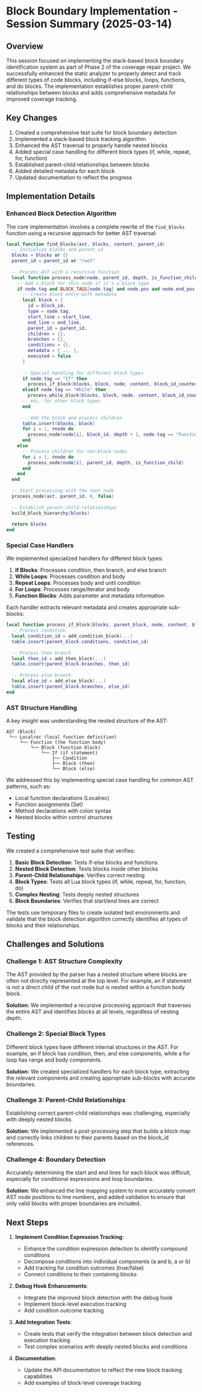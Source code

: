# Block Boundary Implementation - Session Summary (2025-03-14)

## Overview

This session focused on implementing the stack-based block boundary identification system as part of Phase 2 of the coverage repair project. We successfully enhanced the static analyzer to properly detect and track different types of code blocks, including if-else blocks, loops, functions, and do blocks. The implementation establishes proper parent-child relationships between blocks and adds comprehensive metadata for improved coverage tracking.

## Key Changes

1. Created a comprehensive test suite for block boundary detection
2. Implemented a stack-based block tracking algorithm
3. Enhanced the AST traversal to properly handle nested blocks
4. Added special case handling for different block types (if, while, repeat, for, function)
5. Established parent-child relationships between blocks
6. Added detailed metadata for each block
7. Updated documentation to reflect the progress

## Implementation Details

### Enhanced Block Detection Algorithm

The core implementation involves a complete rewrite of the `find_blocks` function using a recursive approach for better AST traversal:

```lua
local function find_blocks(ast, blocks, content, parent_id)
  -- Initialize blocks and parent_id
  blocks = blocks or {}
  parent_id = parent_id or "root"
  
  -- Process AST with a recursive function
  local function process_node(node, parent_id, depth, is_function_child)
    -- Add a block for this node if it's a block type
    if node.tag and BLOCK_TAGS[node.tag] and node.pos and node.end_pos then
      -- Create block entry with metadata
      local block = {
        id = block_id,
        type = node.tag,
        start_line = start_line,
        end_line = end_line,
        parent_id = parent_id,
        children = {},
        branches = {},
        conditions = {},
        metadata = { ... },
        executed = false
      }
      
      -- Special handling for different block types
      if node.tag == "If" then
        process_if_block(blocks, block, node, content, block_id_counter, block_id)
      elseif node.tag == "While" then
        process_while_block(blocks, block, node, content, block_id_counter, block_id)
      -- etc. for other block types
      end
      
      -- Add the block and process children
      table.insert(blocks, block)
      for i = 1, #node do
        process_node(node[i], block_id, depth + 1, node.tag == "Function")
      end
    else
      -- Process children for non-block nodes
      for i = 1, #node do
        process_node(node[i], parent_id, depth, is_function_child)
      end
    end
  end
  
  -- Start processing with the root node
  process_node(ast, parent_id, 0, false)
  
  -- Establish parent-child relationships
  build_block_hierarchy(blocks)
  
  return blocks
end
```

### Special Case Handlers

We implemented specialized handlers for different block types:

1. **If Blocks**: Processes condition, then branch, and else branch
2. **While Loops**: Processes condition and body
3. **Repeat Loops**: Processes body and until condition
4. **For Loops**: Processes range/iterator and body
5. **Function Blocks**: Adds parameter and metadata information

Each handler extracts relevant metadata and creates appropriate sub-blocks:

```lua
local function process_if_block(blocks, parent_block, node, content, block_id_counter, parent_id)
  -- Process condition
  local condition_id = add_condition_block(...)
  table.insert(parent_block.conditions, condition_id)
  
  -- Process then branch
  local then_id = add_then_block(...)
  table.insert(parent_block.branches, then_id)
  
  -- Process else branch
  local else_id = add_else_block(...)
  table.insert(parent_block.branches, else_id)
end
```

### AST Structure Handling

A key insight was understanding the nested structure of the AST:

```
AST (Block)
 └── Localrec (local function definition)
     └── Function (the function body)
         └── Block (function block)
             └── If (if statement)
                 ├── Condition
                 ├── Block (then)
                 └── Block (else)
```

We addressed this by implementing special case handling for common AST patterns, such as:
- Local function declarations (Localrec)
- Function assignments (Set)
- Method declarations with colon syntax
- Nested blocks within control structures

## Testing

We created a comprehensive test suite that verifies:

1. **Basic Block Detection**: Tests if-else blocks and functions
2. **Nested Block Detection**: Tests blocks inside other blocks
3. **Parent-Child Relationships**: Verifies correct nesting
4. **Block Types**: Tests all Lua block types (if, while, repeat, for, function, do)
5. **Complex Nesting**: Tests deeply nested structures
6. **Block Boundaries**: Verifies that start/end lines are correct

The tests use temporary files to create isolated test environments and validate that the block detection algorithm correctly identifies all types of blocks and their relationships.

## Challenges and Solutions

### Challenge 1: AST Structure Complexity

The AST provided by the parser has a nested structure where blocks are often not directly represented at the top level. For example, an if statement is not a direct child of the root node but is nested within a function body block.

**Solution:** We implemented a recursive processing approach that traverses the entire AST and identifies blocks at all levels, regardless of nesting depth.

### Challenge 2: Special Block Types

Different block types have different internal structures in the AST. For example, an if block has condition, then, and else components, while a for loop has range and body components.

**Solution:** We created specialized handlers for each block type, extracting the relevant components and creating appropriate sub-blocks with accurate boundaries.

### Challenge 3: Parent-Child Relationships

Establishing correct parent-child relationships was challenging, especially with deeply nested blocks.

**Solution:** We implemented a post-processing step that builds a block map and correctly links children to their parents based on the block_id references.

### Challenge 4: Boundary Detection

Accurately determining the start and end lines for each block was difficult, especially for conditional expressions and loop boundaries.

**Solution:** We enhanced the line mapping system to more accurately convert AST node positions to line numbers, and added validation to ensure that only valid blocks with proper boundaries are included.

## Next Steps

1. **Implement Condition Expression Tracking**:
   - Enhance the condition expression detection to identify compound conditions
   - Decompose conditions into individual components (a and b, a or b)
   - Add tracking for condition outcomes (true/false)
   - Connect conditions to their containing blocks

2. **Debug Hook Enhancements**:
   - Integrate the improved block detection with the debug hook
   - Implement block-level execution tracking
   - Add condition outcome tracking

3. **Add Integration Tests**:
   - Create tests that verify the integration between block detection and execution tracking
   - Test complex scenarios with deeply nested blocks and conditions

4. **Documentation**:
   - Update the API documentation to reflect the new block tracking capabilities
   - Add examples of block-level coverage tracking